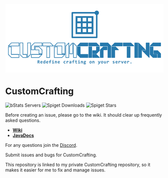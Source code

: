 <div align="center">
  <img src="cc_banner.png" alt="CustomCrafting" />
</div>

# CustomCrafting

![bStats Servers](https://img.shields.io/bstats/servers/3211)
![Spiget Downloads](https://img.shields.io/spiget/downloads/55883)
![Spiget Stars](https://img.shields.io/spiget/stars/55883)

Before creating an issue, please go to the wiki. It should clear up frequently asked questions.

- [**Wiki**](https://github.com/WolfyScript/CustomCrafting-Wiki/wiki)  
- [**JavaDocs**](https://wolfyscript.github.io/CustomCrafting-Wiki/)

For any questions join the [Discord](https://discord.gg/qGhDTSr).

Submit issues and bugs for CustomCrafting.

This repository is linked to my private CustomCrafting repository, so it makes it easier for me to fix and manage issues.

